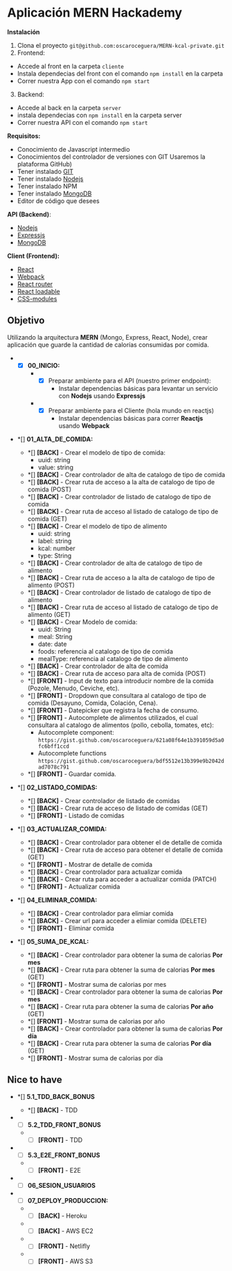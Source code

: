 # Aplicación MERN Hackademy

**Instalación**

1. Clona el proyecto `git@github.com:oscaroceguera/MERN-kcal-private.git`
2. Frontend:
  * Accede al front en la carpeta `cliente`
  * Instala dependecias del front con el comando `npm install` en la carpeta
  * Correr nuestra App con el comando `npm start`
3. Backend:
  * Accede al back en la carpeta `server`
  * instala dependecias con `npm install` en la carpeta server
  * Correr nuestra API con el comando `npm start`


**Requisitos:**

* Conocimiento de Javascript intermedio
* Conocimientos del controlador de versiones con GIT Usaremos la plataforma GitHub)
* Tener instalado [GIT](https://git-scm.com)
* Tener instalado [Nodejs](https://nodejs.org)
* Tener instalado NPM
* Tener instalado [MongoDB](https://docs.mongodb.com/manual/administration/install-community/)
* Editor de código que desees

**API (Backend)**:

* [Nodejs](https://nodejs.org)
* [Expressjs](https://expressjs.com/es)
* [MongoDB](https://www.mongodb.com)

**Client (Frontend):**

* [React](https://es.reactjs.org/)
* [Webpack](https://webpack.js.org/)
* [React router](https://reacttraining.com/react-router/web/guides/quick-start)
* [React loadable](https://github.com/jamiebuilds/react-loadable)
* [CSS-modules](https://github.com/css-modules/css-modules)

## Objetivo

Utilizando la arquitectura **MERN** (Mongo, Express, React, Node), crear aplicación que guarde la cantidad de calorías consumidas por comida.


* *[x] **00_INICIO:**
    * *[x] Preparar ambiente para el API (nuestro primer endpoint):
        * Instalar dependencias básicas para levantar un servicio con **Nodejs** usando **Expressjs**
    * *[x] Preparar ambiente para el Cliente (hola mundo en reactjs)
        * Instalar dependencias básicas para correr **Reactjs** usando **Webpack**

* *[] **01_ALTA_DE_COMIDA:**
	* *[] **[BACK]** - Crear el modelo de tipo de comida:
        * uuid: string
        * value: string
    * *[] **[BACK]** - Crear controlador de alta de catalogo de tipo de comida
    * *[] **[BACK]** - Crear ruta de acceso a la alta de catalogo de tipo de comida (POST)
    * *[] **[BACK]** - Crear controlador de listado de catalogo de tipo de comida
    * *[] **[BACK]** - Crear ruta de acceso al listado de catalogo de tipo de comida (GET)
    * *[] **[BACK]** - Crear el modelo de tipo de alimento
        * uuid: string
        * label: string
        * kcal: number
        * type: String
    * *[] **[BACK]** - Crear controlador de alta de catalogo de tipo de alimento
    * *[] **[BACK]** - Crear ruta de acceso a la alta de catalogo de tipo de alimento (POST)
    * *[] **[BACK]** - Crear controlador de listado de catalogo de tipo de alimento 
    * *[] **[BACK]** - Crear ruta de acceso al listado de catalogo de tipo de alimento (GET)
    * *[] **[BACK]** - Crear Modelo de comida:
        * uuid: String
        * meal: String
        * date: date
        * foods: referencia al catalogo de tipo de comida
        * mealType: referencia al catalogo de tipo de alimento
    * *[] **[BACK]** - Crear controlador de alta de comida
    * *[] **[BACK]** - Crear ruta de acceso para alta de comida (POST)
    * *[] **[FRONT]** - Input de texto para introducir nombre de la comida (Pozole, Menudo, Ceviche, etc).
    * *[] **[FRONT]** - Dropdown que consultara al catalogo de tipo de comida (Desayuno, Comida, Colación, Cena).
    * *[] **[FRONT]** - Datepicker que registra la fecha de consumo.
    * *[] **[FRONT]** - Autocomplete de alimentos utilizados, el cual consultara al catalogo de alimentos (pollo, cebolla, tomates, etc):
      * Autocomplete component: `https://gist.github.com/oscaroceguera/621a08f64e1b391059d5a0fc6bff1ccd`
      * Autocomplete functions `https://gist.github.com/oscaroceguera/bdf5512e13b399e9b2042dad7078c791`
    * *[] **[FRONT]** - Guardar comida.
    
* *[] **02_LISTADO_COMIDAS:**
  * *[] **[BACK]** - Crear controlador de listado de comidas
  * *[] **[BACK]** - Crear ruta de acceso de listado de comidas (GET)
  * *[] **[FRONT]** - Listado de comidas

* *[] **03_ACTUALIZAR_COMIDA:**
  * *[] **[BACK]** - Crear controlador para obtener el de detalle de comida
  * *[] **[BACK]** - Crear ruta de acceso para obtener el detalle de comida (GET)
  * *[] **[FRONT]** - Mostrar de detalle de comida
  * *[] **[BACK]** - Crear controlador para actualizar comida
  * *[] **[BACK]** - Crear ruta para acceder a actualizar comida (PATCH)
  * *[] **[FRONT]** - Actualizar comida

* *[] **04_ELIMINAR_COMIDA:**
  * *[] **[BACK]** - Crear controlador para elimiar comida
  * *[] **[BACK]** - Crear url para acceder a elimiar comida (DELETE)
  * *[] **[FRONT]** - Eliminar comida

* *[] **05_SUMA_DE_KCAL:**
  * *[] **[BACK]** - Crear controlador para obtener la suma de calorias **Por mes**
  * *[] **[BACK]** - Crear ruta para obtener la suma de calorias **Por mes** (GET)
  * *[] **[FRONT]** - Mostrar suma de calorias por mes
  * *[] **[BACK]** - Crear controlador para obtener la suma de calorias **Por mes**
  * *[] **[BACK]** - Crear ruta para obtener la suma de calorias **Por año** (GET)
  * *[] **[FRONT]** - Mostrar suma de calorias por año
  * *[] **[BACK]** - Crear controlador para obtener la suma de calorias **Por día**
  * *[] **[BACK]** - Crear ruta para obtener la suma de calorias **Por día** (GET)
  * *[] **[FRONT]** - Mostrar suma de calorias por día

## Nice to have

* *[] **5.1_TDD_BACK_BONUS**
  * *[] **[BACK]** - TDD

* *[ ] **5.2_TDD_FRONT_BONUS**
  * *[ ] **[FRONT]** - TDD

* *[ ] **5.3_E2E_FRONT_BONUS**
  * *[ ] **[FRONT]** - E2E

* *[ ] **06_SESION_USUARIOS**

* *[ ] **07_DEPLOY_PRODUCCION:**
  * *[ ] **[BACK]** - Heroku
  * *[ ] **[BACK]** - AWS EC2
  * *[ ] **[FRONT]** - Netlifly
  * *[ ] **[FRONT]** - AWS S3
